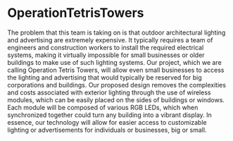 # OperationTetrisTowers
The problem that this team is taking on is that outdoor architectural lighting and advertising are extremely expensive. It typically requires a team of engineers and construction workers to install the required electrical systems, making it virtually impossible for small businesses or older buildings to make use of such lighting systems.  Our project, which we are calling Operation Tetris Towers, will allow even small businesses to access the lighting and advertising that would typically be reserved for big corporations and buildings. Our proposed design removes the complexities and costs associated with exterior lighting through the use of wireless modules, which can be easily placed on the sides of buildings or windows. Each module will be composed of various RGB LEDs, which when synchronized together could turn any building into a vibrant display. In essence, our technology will allow for easier access to customizable lighting or advertisements for individuals or businesses, big or small.
